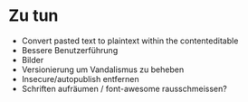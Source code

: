 Zu tun
======

- Convert pasted text to plaintext within the contenteditable
- Bessere Benutzerführung
- Bilder
- Versionierung um Vandalismus zu beheben
- Insecure/autopublish entfernen
- Schriften aufräumen / font-awesome rausschmeissen?
